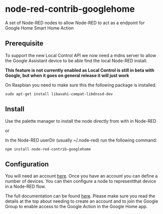 # node-red-contrib-googlehome

A set of Node-RED nodes to allow Node-RED to act as a endpoint for 
Google Home Smart Home Action

## Prerequisite

To support the new Local Control API we now need a mdns server to allow the Google Assistant device to be able find the local Node-RED install.

**This feature is not currently enabled as Local Control is still in beta with Google, but when it goes on general release it will just work**

On Raspbian you need to make sure this the following package is installed.

`sudo apt-get install libavahi-compat-libdnssd-dev`

## Install

Use the palette manager to install the node directly from with in Node-RED

or

In the Node-RED userDir (usually ~/.node-red) run the following command:

`npm install node-red-contrib-googlehome`



## Configuration

You will need an account [here](https://googlehome.hardill.me.uk). Once you have an account you can define a number of devices. You can then configure a node to representthat device in a Node-RED flow.

The full documentation can be found [here](https://googlehome.hardill.me.uk/docs). Please make sure you read the details at the top about needing to create an account and to join the Google Group to enable access to the Google Action in the Google Home app.